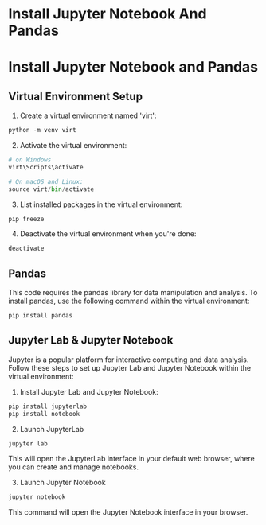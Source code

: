# Install Jupyter Notebook And Pandas

# Install Jupyter Notebook and Pandas

## Virtual Environment Setup
1. Create a virtual environment named 'virt':
```python
python -m venv virt
```
2. Activate the virtual environment:
```python
# on Windows
virt\Scripts\activate

# On macOS and Linux:
source virt/bin/activate

```
3. List installed packages in the virtual environment:
```python
pip freeze
```

4. Deactivate the virtual environment when you're done:
```python
deactivate
```

## Pandas
This code requires the pandas library for data manipulation and analysis. To install pandas, use the following command within the virtual environment:
```python
pip install pandas
```

## Jupyter Lab & Jupyter Notebook
Jupyter is a popular platform for interactive computing and data analysis. Follow these steps to set up Jupyter Lab and Jupyter Notebook within the virtual environment:

1. Install Jupyter Lab and Jupyter Notebook:
```python
pip install jupyterlab
pip install notebook
```

2. Launch JupyterLab
```python
jupyter lab
```
This will open the JupyterLab interface in your default web browser, where you can create and manage notebooks.

3. Launch Jupyter Notebook
```python
jupyter notebook
```
This command will open the Jupyter Notebook interface in your browser.